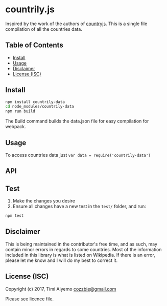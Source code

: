 # countrily.js

Inspired by the work of the authors of [countryjs](https://github.com/progressclaim/countryjs). This is a single file compilation of all the countries data.

## Table of Contents

* [Install](#install)
* [Usage](#usage)
* [Disclaimer](#disclaimer)
* [License (ISC)](#license-isc)

## Install

```bash
npm install countrily-data
cd node_modules/countrily-data
npm run build
```

The Build command builds the data.json file for easy compilation for webpack.

## Usage

To access countries data just `var data = require('countrily-data')`

## API

## Test

1. Make the changes you desire
2. Ensure all changes have a new test in the `test/` folder, and run:

  ```bash
  npm test
  ```

## Disclaimer

This is being maintained in the contributor's free time, and as such, may contain minor errors in regards to some countries.
Most of the information included in this library is what is listed on Wikipedia. If there is an error, 
please let me know and I will do my best to correct it.

## License (ISC)

Copyright (c) 2017, Timi Aiyemo <cozzbie@gmail.com>

Please see licence file.
